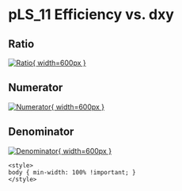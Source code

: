 # pLS_11 Efficiency vs. dxy

## Ratio

[![Ratio](../mtv/var/pLS_11_eff_dxy.png){ width=600px }](../mtv/var/pLS_11_eff_dxy.pdf)

## Numerator

[![Numerator](../mtv/num/pLS_11_eff_dxy_num.png){ width=600px }](../mtv/num/pLS_11_eff_dxy_num.pdf)

## Denominator

[![Denominator](../mtv/den/pLS_11_eff_dxy_den.png){ width=600px }](../mtv/den/pLS_11_eff_dxy_den.pdf)


``` {=html}
<style>
body { min-width: 100% !important; }
</style>
```
